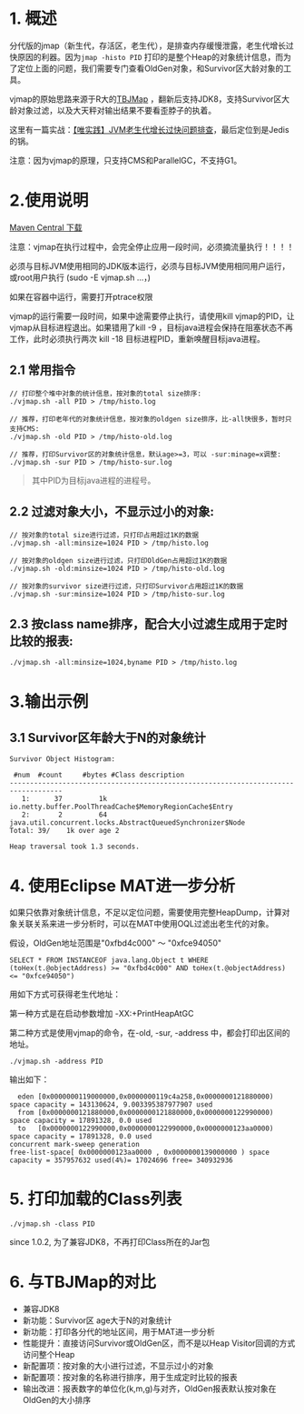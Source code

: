 # 1. 概述

分代版的jmap（新生代，存活区，老生代），是排查内存缓慢泄露，老生代增长过快原因的利器。因为`jmap -histo PID`  打印的是整个Heap的对象统计信息，而为了定位上面的问题，我们需要专门查看OldGen对象，和Survivor区大龄对象的工具。

vjmap的原始思路来源于R大的[TBJMap](https://github.com/alibaba/TBJMap) ，翻新后支持JDK8，支持Survivor区大龄对象过滤，以及大天秤对输出结果不要看歪脖子的执着。


这里有一篇实战：[【唯实践】JVM老生代增长过快问题排查](https://mp.weixin.qq.com/s/6cJ5JuEgEWmMBzJFBDsSMg)，最后定位到是Jedis的锅。


注意：因为vjmap的原理，只支持CMS和ParallelGC，不支持G1。


# 2.使用说明

[Maven Central 下载](http://repo1.maven.org/maven2/com/vip/vjtools/vjmap/1.0.2/vjmap-1.0.2.zip)

注意：vjmap在执行过程中，会完全停止应用一段时间，必须摘流量执行！！！！

必须与目标JVM使用相同的JDK版本运行，必须与目标JVM使用相同用户运行，或root用户执行 (sudo -E vjmap.sh ...，)

如果在容器中运行，需要打开ptrace权限

vjmap的运行需要一段时间，如果中途需要停止执行，请使用kill vjmap的PID，让vjmap从目标进程退出。如果错用了kill -9 ，目标java进程会保持在阻塞状态不再工作，此时必须执行两次 kill -18 目标进程PID，重新唤醒目标java进程。

    
## 2.1 常用指令

```
// 打印整个堆中对象的统计信息，按对象的total size排序:
./vjmap.sh -all PID > /tmp/histo.log

// 推荐，打印老年代的对象统计信息，按对象的oldgen size排序，比-all快很多，暂时只支持CMS:
./vjmap.sh -old PID > /tmp/histo-old.log

// 推荐，打印Survivor区的对象统计信息，默认age>=3，可以 -sur:minage=x调整:
./vjmap.sh -sur PID > /tmp/histo-sur.log
```

> 其中PID为目标java进程的进程号。



## 2.2 过滤对象大小，不显示过小的对象:

```
// 按对象的total size进行过滤，只打印占用超过1K的数据
./vjmap.sh -all:minsize=1024 PID > /tmp/histo.log

// 按对象的oldgen size进行过滤，只打印OldGen占用超过1K的数据
./vjmap.sh -old:minsize=1024 PID > /tmp/histo-old.log

// 按对象的survivor size进行过滤，只打印Survivor占用超过1K的数据
./vjmap.sh -sur:minsize=1024 PID > /tmp/histo-sur.log
```

## 2.3 按class name排序，配合大小过滤生成用于定时比较的报表:

```
./vjmap.sh -all:minsize=1024,byname PID > /tmp/histo.log
```

# 3.输出示例


## 3.1 Survivor区年龄大于N的对象统计

```
Survivor Object Histogram:

 #num  #count     #bytes #Class description
-----------------------------------------------------------------------------------
   1:      37         1k io.netty.buffer.PoolThreadCache$MemoryRegionCache$Entry
   2:       2         64 java.util.concurrent.locks.AbstractQueuedSynchronizer$Node
Total: 39/    1k over age 2

Heap traversal took 1.3 seconds.
```

# 4. 使用Eclipse MAT进一步分析

如果只依靠对象统计信息，不足以定位问题，需要使用完整HeapDump，计算对象关联关系来进一步分析时，可以在MAT中使用OQL过滤出老生代的对象。

假设，OldGen地址范围是"0xfbd4c000" ～ "0xfce94050"

```
SELECT * FROM INSTANCEOF java.lang.Object t WHERE (toHex(t.@objectAddress) >= "0xfbd4c000" AND toHex(t.@objectAddress) <= "0xfce94050")
```

用如下方式可获得老生代地址：

第一种方式是在启动参数增加 -XX:+PrintHeapAtGC

第二种方式是使用vjmap的命令，在-old, -sur, -address 中，都会打印出区间的地址。 

```
./vjmap.sh -address PID

``` 

输出如下：
```
  eden [0x0000000119000000,0x0000000119c4a258,0x0000000121880000) space capacity = 143130624, 9.003395387977907 used
  from [0x0000000121880000,0x0000000121880000,0x0000000122990000) space capacity = 17891328, 0.0 used
  to   [0x0000000122990000,0x0000000122990000,0x0000000123aa0000) space capacity = 17891328, 0.0 used
concurrent mark-sweep generation
free-list-space[ 0x0000000123aa0000 , 0x0000000139000000 ) space capacity = 357957632 used(4%)= 17024696 free= 340932936
```

# 5. 打印加载的Class列表

```
./vjmap.sh -class PID
``` 

since 1.0.2, 为了兼容JDK8，不再打印Class所在的Jar包



# 6. 与TBJMap的对比

* 兼容JDK8
* 新功能：Survivor区 age大于N的对象统计
* 新功能：打印各分代的地址区间，用于MAT进一步分析
* 性能提升：直接访问Survivor或OldGen区，而不是以Heap Visitor回调的方式访问整个Heap
* 新配置项：按对象的大小进行过滤，不显示过小的对象
* 新配置项：按对象的名称进行排序，用于生成定时比较的报表
* 输出改进：报表数字的单位化(k,m,g)与对齐，OldGen报表默认按对象在OldGen的大小排序

```
